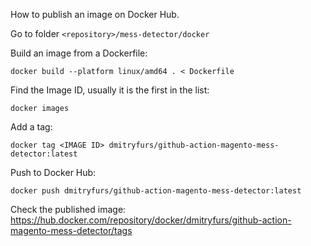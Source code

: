 How to publish an image on Docker Hub.

Go to folder `<repository>/mess-detector/docker`

Build an image from a Dockerfile:
```shell
docker build --platform linux/amd64 . < Dockerfile
```

Find the Image ID, usually it is the first in the list:
```shell
docker images
```

Add a tag:
```shell
docker tag <IMAGE ID> dmitryfurs/github-action-magento-mess-detector:latest
```

Push to Docker Hub:
```shell
docker push dmitryfurs/github-action-magento-mess-detector:latest
```

Check the published image:
https://hub.docker.com/repository/docker/dmitryfurs/github-action-magento-mess-detector/tags
